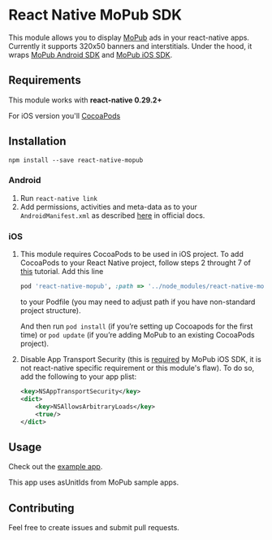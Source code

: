 # React Native MoPub SDK

This module allows you to display [MoPub](http://www.mopub.com/) ads in your react-native apps. 
Currently it supports 320x50 banners and interstitials.
Under the hood, it wraps [MoPub Android SDK](https://github.com/mopub/mopub-android-sdk) and [MoPub iOS SDK](https://github.com/mopub/mopub-ios-sdk).

## Requirements

This module works with **react-native 0.29.2+**

For iOS version you'll [CocoaPods](https://cocoapods.org/)

## Installation 

```
npm install --save react-native-mopub
```

### Android

1. Run `react-native link`
2. Add permissions, activities and meta-data as to your `AndroidManifest.xml` as described [here](https://github.com/mopub/mopub-android-sdk/wiki/Getting-Started#updating-your-android-manifest) in official docs.

### iOS

1. This module requires CocoaPods to be used in iOS project. To add CocoaPods to your React Native project, follow steps 2 throught 7 of [this](https://blog.callstack.io/login-users-with-facebook-in-react-native-4b230b847899#.lai35aq3a) tutorial.
Add this line  

    ```ruby
    pod 'react-native-mopub', :path => '../node_modules/react-native-mopub'
    ```
    to your Podfile (you may need to adjust path if you have non-standard project structure).

    And then run `pod install` (if you’re setting up Cocoapods for the first time)
    or `pod update` (if you’re adding MoPub to an existing CocoaPods project).
2. Disable App Transport Security (this is [required](https://github.com/mopub/mopub-ios-sdk/wiki/Getting-Started#building-against-ios9) by MoPub iOS SDK, it is not react-native specific requirement or this module's flaw).
To do so, add the following to your app plist:

    ```xml
    <key>NSAppTransportSecurity</key>
    <dict>
        <key>NSAllowsArbitraryLoads</key>
        <true/>
    </dict>
    ```

## Usage

Check out the [example app](https://github.com/doomsower/react-native-mopub/blob/master/example/App.js). 

This app uses asUnitIds from MoPub sample apps. 

## Contributing

Feel free to create issues and submit pull requests. 
